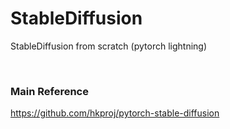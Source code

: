 # StableDiffusion
StableDiffusion from scratch (pytorch lightning)



<br>


### Main Reference
https://github.com/hkproj/pytorch-stable-diffusion